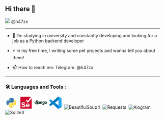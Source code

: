 ## Hi there 👋

<div id="badges">
  <a>
    <img src="https://img.shields.io/badge/Telegram%20--%3E-blue?logo=telegram&logoColor=white"></img> <a>@h47zx</a>
  </a>
</div>

---

- :raised_hands: I’m studying in university and constantly developing and looking for a job as a Python backend developer

- :zap: In my free time, I writing some pet projects and wanna tell you about them!

- :mailbox: How to reach me: Telegram: @h47zx

---

### :hammer_and_wrench: Languages and Tools :
<div>
  <img src="https://github.com/devicons/devicon/blob/master/icons/python/python-original.svg" title="Python" alt="Python" width="40" height="40"/>&nbsp;
  <img src="https://github.com/devicons/devicon/blob/master/icons/selenium/selenium-original.svg" title="Selenium" alt="Selenium" width="40" height="40"/>&nbsp;
  <img src="https://github.com/devicons/devicon/blob/master/icons/django/django-plain-wordmark.svg" title="Django" alt="Django" width="40" height="40"/>&nbsp;
  <img src="https://github.com/devicons/devicon/blob/master/icons/vscode/vscode-original.svg" title="Vscode" alt="Visual Studio Code" width="40" height="40"/>&nbsp;
  <img src="https://scrapingant.com/blog/img/blog/beautifulsoup-logo.png" title="BS4" alt="BeautifulSoup4" width="40" height="40"/>&nbsp;
  <img src="https://static.tildacdn.com/tild3135-6235-4366-b435-656633353166/a21_Smartiqa_python_.png" title="Requests" alt="Requests" width="40" height="40"/>&nbsp;
  <img src="https://avatars.githubusercontent.com/u/33784865?s=200&v=4" title="Aiogram" alt="Aiogram" width="40" height="40"/>&nbsp;
  <img src="https://blog.skillfactory.ru/wp-content/uploads/2023/02/sqlite370.svg-5360687.png" title="sqlite3" alt="Sqlite3" width="40" height="40"/>&nbsp;

</div>

